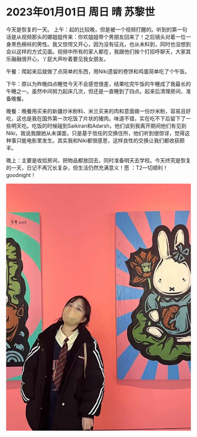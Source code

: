# 2023年01月01日 周日 晴 苏黎世

今天是恢复的一天。
上午：起的比较晚，但是被一个视频打醒的。听到的第一句话是从视频那头的娜姐姐传来：你欢姐姐带个男朋友回来了！之后镜头对着一位一身黑色棉袄的男性。我又惊愕又开心，因为没有征兆，也从未料到，同时也没想到会以这样的方式见面。视频中所有的家人都在，我跟他们挨个打招呼聊天，大家其乐融融很开心，丫屁大声吵着要见我女朋友。

午餐：爬起来后就做了点简单的东西，用Niki遗留的卷饼和鸡蛋简单吃了个午饭。

下午：原以为昨晚四点睡觉今天不会感觉很差，结果吃完午饭的午睡成了我最长的午睡之一。虽然中间努力起床几次，但还是一直睡到了四点。起来后清理房间，准备晚餐。

晚餐：晚餐用买来的新疆炒米粉料、米兰买来的肉和意面做一份炒米粉，容易且好吃，这也是我在国外第一次吃饭了片状的猪肉。味道不错，实在吃不下后留下了一些明天吃。吃饭的时候碰到Saikiran和Adarsh，他们谈到我离开期间他们有见到Niki，我说我跟她从未谋面，只是基于信任的交换住所，他们听到很惊讶，觉得这种事只能电影里发生。其实我和Niki都很感恩，这样良性的交换让我们都收获颇丰。

晚上：主要是收拾房间，把物品都放回去，同时准备明天去学校。今天终究是恢复的一天，日记不再冗长复杂，但生活仍然充满意义！愿 ：T2一切顺利！goodnight！


![image](images\\63b21f0e51f8353ba505d177.jpg)




